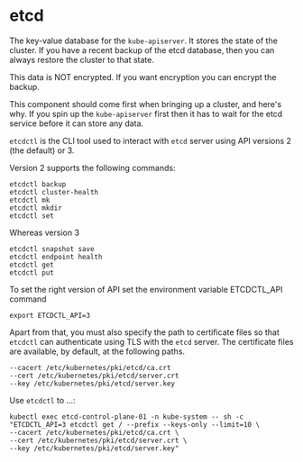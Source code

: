 # etcd

The key-value database for the `kube-apiserver`. It stores the state of the
cluster. If you have a recent backup of the etcd database, then you can always
restore the cluster to that state.

This data is NOT encrypted. If you want encryption you can encrypt the backup.

This component should come first when bringing up a cluster, and here's why.
If you spin up the `kube-apiserver` first then it has to wait for the etcd
service before it can store any data.

`etcdctl` is the CLI tool used to interact with `etcd` server using API
versions 2 (the default) or 3.

Version 2 supports the following commands:

```shell
etcdctl backup
etcdctl cluster-health
etcdctl mk
etcdctl mkdir
etcdctl set
```

Whereas version 3

```shell
etcdctl snapshot save
etcdctl endpoint health
etcdctl get
etcdctl put
```

To set the right version of API set the environment variable ETCDCTL_API command

```shell
export ETCDCTL_API=3
```

Apart from that, you must also specify the path to certificate files so that
`etcdctl` can authenticate using TLS with the `etcd` server. The certificate
files are available, by default, at the following paths.

```text
--cacert /etc/kubernetes/pki/etcd/ca.crt
--cert /etc/kubernetes/pki/etcd/server.crt
--key /etc/kubernetes/pki/etcd/server.key
```

Use `etcdctl` to ...:

``` shell
kubectl exec etcd-control-plane-01 -n kube-system -- sh -c "ETCDCTL_API=3 etcdctl get / --prefix --keys-only --limit=10 \
--cacert /etc/kubernetes/pki/etcd/ca.crt \
--cert /etc/kubernetes/pki/etcd/server.crt \
--key /etc/kubernetes/pki/etcd/server.key"
```
